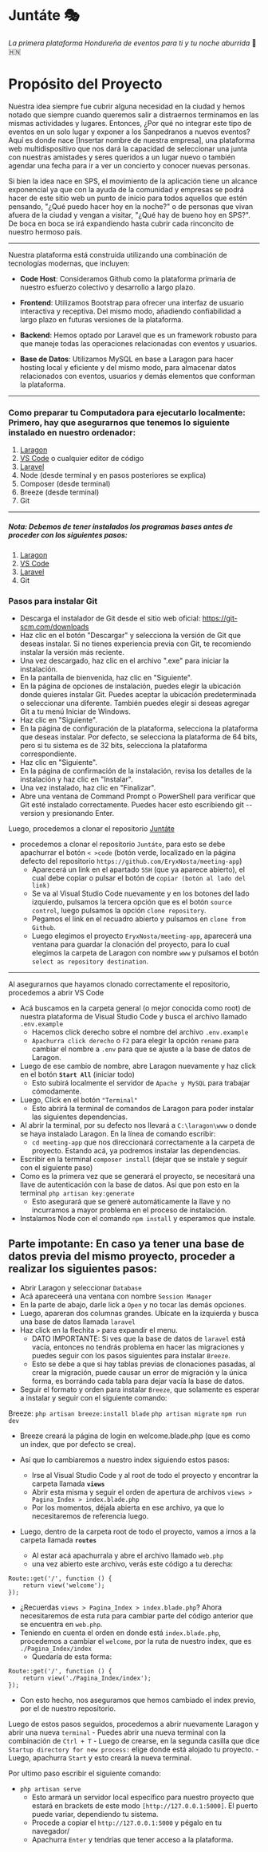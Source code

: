 # Juntáte 🎭
*La primera plataforma Hondureña de eventos para ti y tu noche aburrida* 🌃 🇭🇳


# Propósito del Proyecto

Nuestra idea siempre fue cubrir alguna necesidad en la ciudad y hemos notado que siempre cuando queremos salir a distraernos terminamos en las mismas actividades y lugares. Entonces, ¿Por qué no integrar este tipo de eventos en un solo lugar y exponer a los Sanpedranos a nuevos eventos? Aquí es donde nace [Insertar nombre de nuestra empresa], una plataforma web multidispositivo que nos dará la capacidad de seleccionar una junta con nuestras amistades y seres queridos a un lugar nuevo o también agendar una fecha para ir a ver un concierto y conocer nuevas personas. 

Si bien la idea nace en SPS, el movimiento de la aplicación tiene un alcance exponencial ya que con la ayuda de la comunidad y empresas se podrá hacer de este sitio web un punto de inicio para todos aquellos que estén pensando, "¿Qué puedo hacer hoy en la noche?" o de personas que vivan afuera de la ciudad y vengan a visitar, "¿Qué hay de bueno hoy en SPS?". De boca en boca se irá expandiendo hasta cubrir cada rinconcito de nuestro hermoso país. 

___

Nuestra plataforma está construida utilizando una combinación de tecnologías modernas, que incluyen:

- **Code Host**: Consideramos Github como la plataforma primaria de nuestro esfuerzo colectivo y desarrollo a largo plazo. 

- **Frontend**: Utilizamos Bootstrap para ofrecer una interfaz de usuario interactiva y receptiva. Del mismo modo, añadiendo confiabilidad a largo plazo en futuras versiones de la plataforma. 

- **Backend**: Hemos optado por Laravel que es un framework robusto para que maneje todas las operaciones relacionadas con eventos y usuarios.

- **Base de Datos**: Utilizamos MySQL en base a Laragon para hacer hosting local y eficiente y del mismo modo, para almacenar datos relacionados con eventos, usuarios y demás elementos que conforman la plataforma. 

___

### Como preparar tu Computadora para ejecutarlo localmente: Primero, hay que asegurarnos que tenemos lo siguiente instalado en nuestro ordenador: 

1. [Laragon](https://laragon.org/index.html)
2. [VS Code](https://code.visualstudio.com) o cualquier editor de código
3. [Laravel](https://laravel.com)
4. Node (desde terminal y en pasos posteriores se explica)
5. Composer (desde terminal)
6. Breeze (desde terminal)
7. Git
___

##### _Nota:_ Debemos de tener instalados los programas bases antes de proceder con los siguientes pasos:
1. [Laragon](https://laragon.org/index.html)
2. [VS Code](https://code.visualstudio.com) 
3. [Laravel](https://laravel.com)
4. Git 

### Pasos para instalar Git
+ Descarga el instalador de Git desde el sitio web oficial: <https://git-scm.com/downloads>
+ Haz clic en el botón "Descargar" y selecciona la versión de Git que deseas instalar. Si no tienes experiencia previa con Git, te recomiendo instalar la versión más reciente.
+ Una vez descargado, haz clic en el archivo ".exe" para iniciar la instalación.
+ En la pantalla de bienvenida, haz clic en "Siguiente".
+ En la página de opciones de instalación, puedes elegir la ubicación donde quieres instalar Git. Puedes aceptar la ubicación predeterminada o seleccionar una diferente. También puedes elegir si deseas agregar Git a tu menú Iniciar de Windows.
+ Haz clic en "Siguiente".
+ En la página de configuración de la plataforma, selecciona la plataforma que deseas instalar. Por defecto, se selecciona la plataforma de 64 bits, pero si tu sistema es de 32 bits, selecciona la plataforma correspondiente.
+ Haz clic en "Siguiente".
+ En la página de confirmación de la instalación, revisa los detalles de la instalación y haz clic en "Instalar".
+ Una vez instalado, haz clic en "Finalizar".
+ Abre una ventana de Command Prompt o PowerShell para verificar que Git esté instalado correctamente. Puedes hacer esto escribiendo git --version y presionando Enter.

Luego, procedemos a clonar el repositorio [Juntáte](https://github.com/EryxNosta/meeting-app)

+ procedemos a clonar el repositorio `Juntáte`, para esto se debe apachurrar el botón `< >code` (botón verde, localizado en la página defecto del repositorio `https://github.com/EryxNosta/meeting-app`)
    -  Aparecerá un link en el apartado `SSH` (que ya aparece abierto), el cual debe copiar o pulsar el botón de `copiar (botón al lado del link)`
    -  Se va al Visual Studio Code nuevamente y en los botones del lado izquierdo, pulsamos la tercera opción que es el botón `source control`, luego pulsamos la opción `clone repository`.
    - Pegamos el link en el recuadro abierto y pulsamos en `clone from Github`.
    - Luego elegimos el proyecto `EryxNosta/meeting-app`, aparecerá una ventana para guardar la clonación del proyecto, para lo cual elegimos la carpeta de Laragon con nombre `www` y pulsamos el botón `select as repository destination`.

***

Al asegurarnos que hayamos clonado correctamente el repositorio, procedemos a abrir VS Code

+ Acá buscamos en la carpeta general (o mejor conocida como root) de nuestra plataforma de Visual Studio Code y busca el archivo llamado `.env.example`
    - Hacemos click derecho sobre el nombre del archivo `.env.example`
    - `Apachurra click derecho` o `F2` para elegir la opción `rename` para cambiar el nombre a `.env` para que se ajuste a la base de datos de Laragon.  
+ Luego de ese cambio de nombre, abre Laragon nuevamente y haz click en el botón **`Start All`** (iniciar todo)
  - Esto subirá localmente el servidor de `Apache y MySQL` para trabajar cómodamente.
+  Luego, Click en el botón `"Terminal"`
    - Esto abrirá la terminal de comandos de Laragon para poder instalar las siguientes dependencias. 
+  Al abrir la terminal, por su defecto nos llevará a `C:\laragon\www` o donde se haya instalado Laragon. En la línea de comando escribir:
    - `cd meeting-app` que nos direccionará correctamente a la carpeta de proyecto. Estando acá, ya podremos instalar las dependencias.       
+  Escribir en la terminal `composer install` (dejar que se instale y seguir con el siguiente paso)
+  Como es la primera vez que se generará el proyecto, se necesitará una llave de autenticación con la base de datos. Así que pon esto en la terminal `php artisan key:generate`
    - Esto asegurará que se generé automáticamente la llave y no incurramos a mayor problema en el proceso de instalación.
+  Instalamos Node con el comando `npm install` y esperamos que instale.

## Parte impotante: En caso ya tener una base de datos previa del mismo proyecto, proceder a realizar los siguientes pasos:
+  Abrir Laragon y seleccionar `Database`
+  Acá apareceerá una ventana con nombre `Session Manager`
+  En la parte de abajo, darle lick a `Open` y no tocar las demás opciones.
+  Luego, apareran dos columnas grandes. Ubícate en la izquierda y busca una base de datos llamada `laravel`
+  Haz click en la flechita `>` para expandir el menu.
    - DATO IMPORTANTE: Si ves que la base de datos de `laravel` está vacía, entonces no tendrás problema en hacer las migraciones y puedes seguir con los pasos siguientes para instalar `Breeze`.
    - Esto se debe a que si hay tablas previas de clonaciones pasadas, al crear la migración, puede causar un error de migración y la única forma, es borrándo cada tabla para dejar vacía la base de datos.
+  Seguir el formato y orden para instalar `Breeze`, que solamente es esperar a instalar y seguir con el siguiente comando: 

Breeze:
    `php artisan breeze:install blade` 
    `php artisan migrate`
    `npm run dev`
+ Breeze creará la página de login en welcome.blade.php (que es como un index, que por defecto se crea).
+ Así que lo cambiaremos a nuestro index siguiendo estos pasos:
    - Irse al Visual Studio Code y al root de todo el proyecto y encontrar la carpeta llamada **`views`**
    - Abrir esta misma y seguir el orden de apertura de archivos `views > Pagina_Index > index.blade.php`
    - Por los momentos, déjala abierta en ese archivo, ya que lo necesitaremos de referencia luego.
 
+ Luego, dentro de la carpeta root de todo el proyecto, vamos a irnos a la carpeta llamada  **`routes`**
    - Al estar acá apachurrala y abre el archivo llamado `web.php`
    - una vez abierto este archivo, verás este código a tu derecha:  
```
Route::get('/', function () {
    return view('welcome');
});
```
+ ¿Recuerdas  `views > Pagina_Index > index.blade.php`? Ahora necesitaremos de esta ruta para cambiar parte del código anterior que se encuentra en `web.php`. 
+ Teniendo en cuenta el orden en donde está `index.blade.php`, procedemos a cambiar el `welcome`, por la ruta de nuestro index, que es `./Pagina_Index/index`
    - Quedaría de esta forma:
```
Route::get('/', function () {
    return view('./Pagina_Index/index');
});
```
+ Con esto hecho, nos aseguramos que hemos cambiado el index previo, por el de nuestro repositorio. 

Luego de estos pasos seguidos, procedemos a abrir nuevamente Laragon y abrir una nueva `terminal`
    - Puedes abrir una nueva terminal con la combinación de `Ctrl + T` 
    - Luego de crearse, en la segunda casilla que dice `Startup directory for new process:` elige donde está alojado tu proyecto. 
    - Luego, apachurra `Start` y esto creará la nueva terminal. 

Por ultimo paso escribir el siguiente comando:
+ `php artisan serve`
    - Esto armará un servidor local específico para nuestro proyecto que estará en brackets de este modo `[http://127.0.0.1:5000]`. El puerto puede variar, dependiendo tu sistema.
    - Procede a copiar el `http://127.0.0.1:5000` y pégalo en tu navegador/
    - Apachurra `Enter` y tendrías que tener acceso a la plataforma. 
